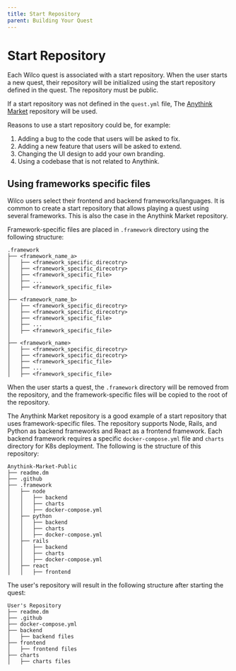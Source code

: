 ```yaml
---
title: Start Repository
parent: Building Your Quest
---
```


# Start Repository

Each Wilco quest is associated with a start repository. When the user starts a new quest, their repository will be initialized using the start repository defined in the quest. The repository must be public.

If a start repository was not defined in the `quest.yml` file, The [Anythink Market] repository will be used.

Reasons to use a start repository could be, for example:
1. Adding a bug to the code that users will be asked to fix.
2. Adding a new feature that users will be asked to extend.
3. Changing the UI design to add your own branding.
4. Using a codebase that is not related to Anythink.

## Using frameworks specific files
Wilco users select their frontend and backend frameworks/languages. It is common to create a start repository that allows playing a quest using several frameworks. This is also the case in the Anythink Market repository.

Framework-specific files are placed in `.framework` directory using the following structure:
```
.framework
├── <framework_name_a>
│   ├── <framework_specific_direcotry>
│   ├── <framework_specific_direcotry>
│   ├── <framework_specific_file>
│   ├── ...
│   ├── <framework_specific_file>
│
├── <framework_name_b>
│   ├── <framework_specific_direcotry>
│   ├── <framework_specific_direcotry>
│   ├── <framework_specific_file>
│   ├── ...
│   ├── <framework_specific_file>
│
├── <framework_name>
│   ├── <framework_specific_direcotry>
│   ├── <framework_specific_direcotry>
│   ├── <framework_specific_file>
│   ├── ...
│   ├── <framework_specific_file>
``` 

When the user starts a quest, the `.framework` directory will be removed from the repository, and the framework-specific files will be copied to the root of the repository.

The Anythink Market repository is a good example of a start repository that uses framework-specific files. The repository supports Node, Rails, and Python as backend frameworks and React as a frontend framework. Each backend framework requires a specific `docker-compose.yml` file and `charts` directory for K8s deployment. The following is the structure of this repository:

```
Anythink-Market-Public
├── readme.dm
├── .github
├── .framework
│   ├── node
│   │   ├── backend
│   │   ├── charts
│   │   ├── docker-compose.yml
│   ├── python
│   │   ├── backend
│   │   ├── charts
│   │   ├── docker-compose.yml
│   ├── rails
│   │   ├── backend
│   │   ├── charts
│   │   ├── docker-compose.yml
│   ├── react
│   │   ├── frontend
``` 

The user's repository will result in the following structure after starting the quest:
```
User's Repository
├── readme.dm
├── .github
├── docker-compose.yml
├── backend
│   ├── backend files
├── frontend
│   ├── frontend files
├── charts
│   ├── charts files
```

[Anythink Market]: https://github.com/trywilco/Anythink-Market-Public